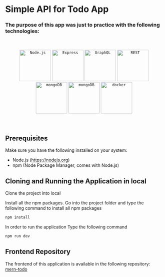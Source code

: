 # Simple API for Todo App

### The purpose of this app was just to practice with the following technologies:

<br>
<br>

<div align="center">
	<code><img width="100" src="https://user-images.githubusercontent.com/25181517/183568594-85e280a7-0d7e-4d1a-9028-c8c2209e073c.png" alt="Node.js" title="Node.js"/></code>
	<code><img width="100" src="https://user-images.githubusercontent.com/25181517/183859966-a3462d8d-1bc7-4880-b353-e2cbed900ed6.png" alt="Express" title="Express"/></code>
	<code><img width="100" src="https://user-images.githubusercontent.com/25181517/192107856-aa92c8b1-b615-47c3-9141-ed0d29a90239.png" alt="GraphQL" title="GraphQL"/></code>
	<code><img width="100" src="https://user-images.githubusercontent.com/25181517/192107858-fe19f043-c502-4009-8c47-476fc89718ad.png" alt="REST" title="REST"/></code>
	<code><img width="100" src="https://user-images.githubusercontent.com/25181517/182884177-d48a8579-2cd0-447a-b9a6-ffc7cb02560e.png" alt="mongoDB" title="mongoDB"/></code>
	<code><img width="100" src="https://camo.githubusercontent.com/5ba9219abfc2de7e949f25ba814952ec84d4671e8309646841dc4d9782fa123f/68747470733a2f2f6968312e726564627562626c652e6e65742f696d6167652e3433383931323036352e363234332f666c61742c3130303078313030302c3037352c662e75332e6a7067" alt="mongoDB" title="mongoDB"/></code>
	<code><img width="100" src="https://user-images.githubusercontent.com/25181517/117207330-263ba280-adf4-11eb-9b97-0ac5b40bc3be.png" alt="docker" title="Docker"/></code>
</div>

<br>
<br>


## Prerequisites


Make sure you have the following installed on your system:

- Node.js (https://nodejs.org)
- npm (Node Package Manager, comes with Node.js) <br>



## Cloning and Running the Application in local

Clone the project into local

Install all the npm packages. Go into the project folder and type the following command to install all npm packages

```bash
npm install
```

In order to run the application Type the following command

```bash
npm run dev
```

## Frontend Repository
The frontend of this application is available in the following repository: [mern-todo](https://github.com/GrigorYenoqyan/mern-todo)

